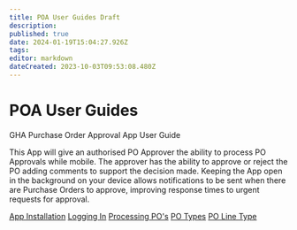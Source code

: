 ```yaml
---
title: POA User Guides Draft
description: 
published: true
date: 2024-01-19T15:04:27.926Z
tags: 
editor: markdown
dateCreated: 2023-10-03T09:53:08.480Z
---
```


# <div id="test"> POA User Guides </div>

GHA Purchase Order Approval App User Guide

This App will give an authorised PO Approver the ability to process PO Approvals while mobile. The approver has the ability to approve or reject the PO adding comments to support the decision made. Keeping the App open in the background on your device allows notifications to be sent when there are Purchase Orders to approve, improving response times to urgent requests for approval.

[App Installation](/AppsDrafts/POA/installation)
[Logging In](/AppsDrafts/POA/loggingin)
[Processing PO's](/AppsDrafts/POA/ProcessingPOs)
[PO Types](/AppsDrafts/POA/potypes)
[PO Line Type](/AppsDrafts/POA/polinetype)
